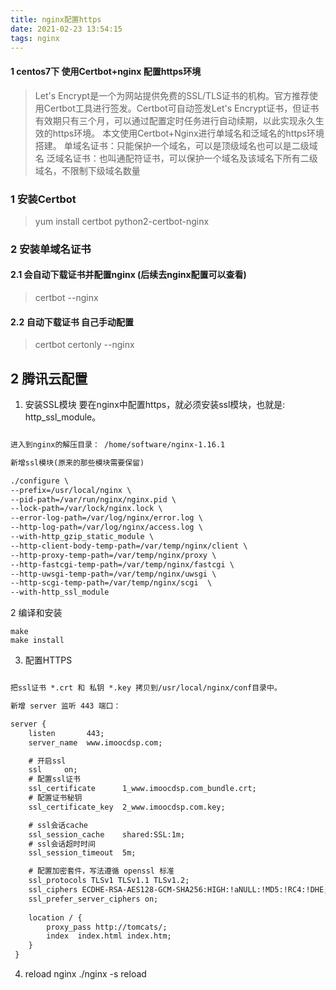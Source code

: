```yaml
---
title: nginx配置https
date: 2021-02-23 13:54:15
tags: nginx
---
```

#### 1 centos7下 使用Certbot+nginx 配置https环境
> Let's Encrypt是一个为网站提供免费的SSL/TLS证书的机构。官方推荐使用Certbot工具进行签发。Certbot可自动签发Let's Encrypt证书，但证书有效期只有三个月，可以通过配置定时任务进行自动续期，以此实现永久生效的https环境。
  本文使用Certbot+Nginx进行单域名和泛域名的https环境搭建。
  单域名证书：只能保护一个域名，可以是顶级域名也可以是二级域名
  泛域名证书：也叫通配符证书，可以保护一个域名及该域名下所有二级域名，不限制下级域名数量
  

### 1 安装Certbot 
> yum install certbot python2-certbot-nginx

### 2 安装单域名证书
 
#### 2.1 会自动下载证书并配置nginx (后续去nginx配置可以查看) 
> certbot --nginx

#### 2.2  自动下载证书 自己手动配置 
> certbot certonly --nginx

## 2 腾讯云配置

1. 安装SSL模块
要在nginx中配置https，就必须安装ssl模块，也就是: http_ssl_module。
```xml

进入到nginx的解压目录： /home/software/nginx-1.16.1

新增ssl模块(原来的那些模块需要保留)

./configure \
--prefix=/usr/local/nginx \
--pid-path=/var/run/nginx/nginx.pid \
--lock-path=/var/lock/nginx.lock \
--error-log-path=/var/log/nginx/error.log \
--http-log-path=/var/log/nginx/access.log \
--with-http_gzip_static_module \
--http-client-body-temp-path=/var/temp/nginx/client \
--http-proxy-temp-path=/var/temp/nginx/proxy \
--http-fastcgi-temp-path=/var/temp/nginx/fastcgi \
--http-uwsgi-temp-path=/var/temp/nginx/uwsgi \
--http-scgi-temp-path=/var/temp/nginx/scgi  \
--with-http_ssl_module
```



2 编译和安装
```
make
make install
```


3. 配置HTTPS
```xml

把ssl证书 *.crt 和 私钥 *.key 拷贝到/usr/local/nginx/conf目录中。

新增 server 监听 443 端口：

server {
    listen       443;
    server_name  www.imoocdsp.com;

    # 开启ssl
    ssl     on;
    # 配置ssl证书
    ssl_certificate      1_www.imoocdsp.com_bundle.crt;
    # 配置证书秘钥
    ssl_certificate_key  2_www.imoocdsp.com.key;

    # ssl会话cache
    ssl_session_cache    shared:SSL:1m;
    # ssl会话超时时间
    ssl_session_timeout  5m;

    # 配置加密套件，写法遵循 openssl 标准
    ssl_protocols TLSv1 TLSv1.1 TLSv1.2;
    ssl_ciphers ECDHE-RSA-AES128-GCM-SHA256:HIGH:!aNULL:!MD5:!RC4:!DHE;
    ssl_prefer_server_ciphers on;
    
    location / {
        proxy_pass http://tomcats/;
        index  index.html index.htm;
    }
 }                                                        

```

4. reload nginx
./nginx -s reload
